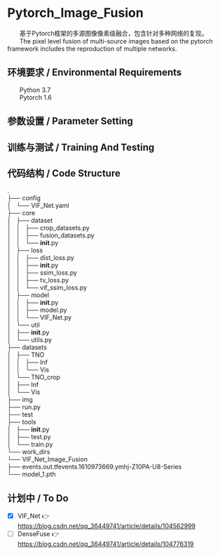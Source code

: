 # Pytorch_Image_Fusion  
&emsp;&emsp;基于Pytorch框架的多源图像像素级融合，包含针对多种网络的复现。  
&emsp;&emsp;The pixel level fusion of multi-source images based on the pytorch framework includes the reproduction of multiple networks.  
## 环境要求 / Environmental Requirements  
&emsp;&emsp;Python 3.7  
&emsp;&emsp;Pytorch 1.6  

## 参数设置 / Parameter Setting  
  
## 训练与测试 / Training And Testing  
  
## 代码结构 / Code Structure  
  .  
├── config  
│   └── VIF_Net.yaml  
├── core  
│   ├── dataset  
│   │   ├── crop_datasets.py  
│   │   ├── fusion_datasets.py  
│   │   └── __init__.py  
│   ├── loss  
│   │   ├── dist_loss.py  
│   │   ├── __init__.py  
│   │   ├── ssim_loss.py  
│   │   ├── tv_loss.py  
│   │   └── vif_ssim_loss.py  
│   ├── model  
│   │   ├── __init__.py  
│   │   ├── model.py  
│   │   └── VIF_Net.py  
│   └── util  
│       ├── __init__.py  
│       └── utils.py  
├── datasets  
│   ├── TNO  
│   │   ├── Inf  
│   │   └── Vis  
│   └── TNO_crop  
│       ├── Inf  
│       └── Vis  
├── img  
├── run.py  
├── test  
├── tools  
│   ├── __init__.py  
│   ├── test.py  
│   └── train.py  
└── work_dirs  
    └── VIF_Net_Image_Fusion  
        ├── events.out.tfevents.1610973669.ymhj-Z10PA-U8-Series  
        └── model_1.pth  
  
## 计划中 / To Do  
 - [x] VIF_Net 👉 https://blog.csdn.net/qq_36449741/article/details/104562999  
 - [ ] DenseFuse 👉 https://blog.csdn.net/qq_36449741/article/details/104776319  

